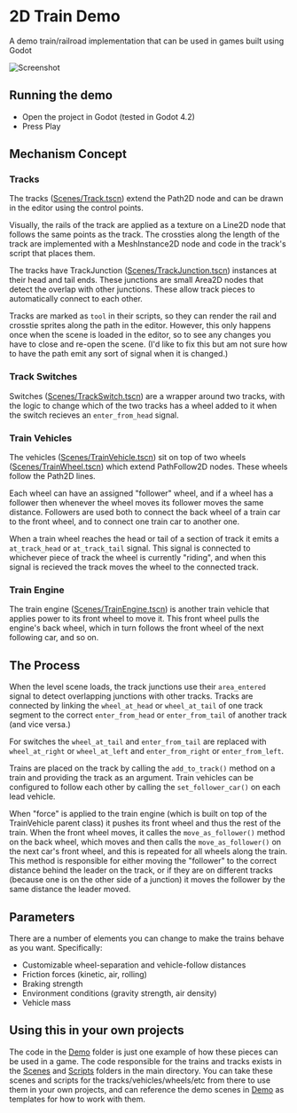 # 2D Train Demo
A demo train/railroad implementation that can be used in games built using Godot



![Screenshot](https://raw.githubusercontent.com/moonbench/simple-godot-train/master/Demo/Resources/Screenshot.png)

## Running the demo
* Open the project in Godot (tested in Godot 4.2)
* Press Play

## Mechanism Concept
### Tracks
The tracks ([Scenes/Track.tscn](Scenes/Track.tscn)) extend the Path2D node and can be drawn in the editor using the control points.

Visually, the rails of the track are applied as a texture on a Line2D node that follows the same points as the track. The crossties along the length of the track are implemented with a MeshInstance2D node and code in the track's script that places them.

The tracks have TrackJunction ([Scenes/TrackJunction.tscn](Scenes/TrackJunction.tscn)) instances at their head and tail ends. These junctions are small Area2D nodes that detect the overlap with other junctions. These allow track pieces to automatically connect to each other.

Tracks are marked as `tool` in their scripts, so they can render the rail and crosstie sprites along the path in the editor. However, this only happens once when the scene is loaded in the editor, so to see any changes you have to close and re-open the scene. (I'd like to fix this but am not sure how to have the path emit any sort of signal when it is changed.)

### Track Switches
Switches ([Scenes/TrackSwitch.tscn](Scenes/TrackSwitch.tscn)) are a wrapper around two tracks, with the logic to change which of the two tracks has a wheel added to it when the switch recieves an `enter_from_head` signal.

### Train Vehicles
The vehicles ([Scenes/TrainVehicle.tscn](Scenes/TrainVehicle.tscn)) sit on top of two wheels ([Scenes/TrainWheel.tscn](Scenes/TrainWheel.tscn)) which extend PathFollow2D nodes. These wheels follow the Path2D lines.

Each wheel can have an assigned "follower" wheel, and if a wheel has a follower then whenever the wheel moves its follower moves the same distance. Followers are used both to connect the back wheel of a train car to the front wheel, and to connect one train car to another one.

When a train wheel reaches the head or tail of a section of track it emits a `at_track_head` or `at_track_tail` signal. This signal is connected to whichever piece of track the wheel is currently "riding", and when this signal is recieved the track moves the wheel to the connected track.

### Train Engine
The train engine ([Scenes/TrainEngine.tscn](Scenes/TrainEngine.tscn)) is another train vehicle that applies power to its front wheel to move it. This front wheel pulls the engine's back wheel, which in turn follows the front wheel of the next following car, and so on.

## The Process
When the level scene loads, the track junctions use their `area_entered` signal to detect overlapping junctions with other tracks. Tracks are connected by linking the `wheel_at_head` or `wheel_at_tail` of one track segment to the correct `enter_from_head` or `enter_from_tail` of another track (and vice versa.) 

For switches the `wheel_at_tail` and `enter_from_tail` are replaced with `wheel_at_right` or `wheel_at_left` and `enter_from_right` or `enter_from_left`.

Trains are placed on the track by calling the `add_to_track()` method on a train and providing the track as an argument. Train vehicles can be configured to follow each other by calling the `set_follower_car()` on each lead vehicle.

When "force" is applied to the train engine (which is built on top of the TrainVehicle parent class) it pushes its front wheel and thus the rest of the train. When the front wheel moves, it calles the `move_as_follower()` method on the back wheel, which moves and then calls the `move_as_follower()` on the next car's front wheel, and this is repeated for all wheels along the train. This method is responsible for either moving the "follower" to the correct distance behind the leader on the track, or if they are on different tracks (because one is on the other side of a junction) it moves the follower by the same distance the leader moved.

## Parameters
There are a number of elements you can change to make the trains behave as you want. Specifically:
* Customizable wheel-separation and vehicle-follow distances
* Friction forces (kinetic, air, rolling)
* Braking strength
* Environment conditions (gravity strength, air density)
* Vehicle mass

## Using this in your own projects
The code in the [Demo](Demo) folder is just one example of how these pieces can be used in a game. The code responsible for the trains and tracks exists in the [Scenes](Scenes) and [Scripts](Scripts) folders in the main directory. You can take these scenes and scripts for the tracks/vehicles/wheels/etc from there to use them in your own projects, and can reference the demo scenes in [Demo](Demo) as templates for how to work with them.
